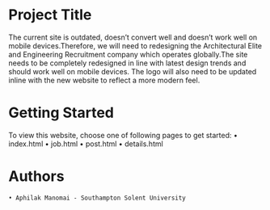 # Project Title
The current site is outdated, doesn’t convert well and doesn’t work well on mobile devices.Therefore, we will need to redesigning the Architectural Elite and Engineering Recruitment company which operates globally.The site needs to be completely redesigned in line with latest design trends and should work well on mobile devices. The logo will also need to be updated
inline with the new website to reflect a more modern feel.

# Getting Started
To view this website, choose one of following pages to get started:
	• index.html
	• job.html
	• post.html
	• details.html

# Authors
	• Aphilak Manomai - Southampton Solent University
  

  
